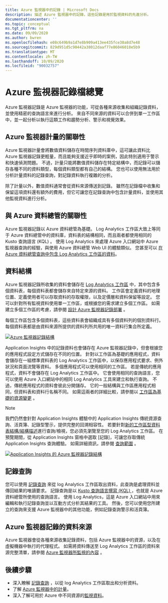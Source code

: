 ```yaml
---
title: Azure 監視器中的記錄 | Microsoft Docs
description: 描述 Azure 監視器中的記錄，這些記錄是用於監視資料的先進分析。
documentationcenter: ''
ms.topic: conceptual
ms.tgt_pltfrm: na
ms.date: 09/09/2020
ms.author: bwren
ms.openlocfilehash: e08c649b9a1d7e8b909a413ee435fce30a8d7e48
ms.sourcegitcommit: 829d951d5c90442a38012daaf77e86046018e5b9
ms.translationtype: MT
ms.contentlocale: zh-TW
ms.lasthandoff: 10/09/2020
ms.locfileid: "90032757"
---
```

# <a name="azure-monitor-logs-overview"></a>Azure 監視器記錄檔總覽
Azure 監視器記錄是 Azure 監視器的功能，可從各種來源收集和組織記錄資料，並使用精密的查詢語言來進行分析。 來自不同來源的資料可以合併到單一工作區中，並一起分析以執行這類工作和趨勢分析、警示和視覺效果。

## <a name="relationship-to-azure-monitor-metrics"></a>Azure 監視器計量的關聯性
Azure 監視器計量會將數值資料儲存在時間序列資料庫中，這可讓此資料比 Azure 監視器記錄更輕量，而且能夠支援近乎即時的案例，因此特別適用于警示和快速偵測問題。 不過，計量只能將數值資料儲存在特定結構中，而記錄可以儲存各種不同的資料類型，每個資料類型都有自己的結構。 您也可以使用無法用於分析計量資料的記錄查詢，對記錄資料執行複雜的分析。

除了計量以外，數值資料通常會從資料來源傳送到記錄。 雖然在記錄檔中收集和保留這項資料還有額外的費用，但它可讓您在記錄查詢中包含計量資料，並使用其他監視資料進行分析。

## <a name="relationship-to-azure-data-explorer"></a>與 Azure 資料總管的關聯性
Azure 監視器記錄以 Azure 資料總管為基礎。 Log Analytics 工作區大致上等同于 Azure 資料總管中的資料庫，資料表的結構相同，而且兩者都使用相同的 Kusto 查詢語言 (KQL) 。 使用 Log Analytics 來處理 Azure 入口網站中 Azure 監視器查詢的經驗，與使用 Azure 資料總管 Web UI 的體驗類似。 您甚至可以 [在 Azure 資料總管查詢中包含 Log Analytics 工作區的資料](/azure/data-explorer/query-monitor-data)。 


## <a name="structure-of-data"></a>資料結構
Azure 監視器記錄所收集的資料會儲存在 [Log Analytics 工作區](./design-logs-deployment.md) 中，其中包含多個資料表，每個資料表都會儲存來自特定來源的資料。 工作區會定義資料的地理位置、定義使用者可以存取資料的存取權限，以及定價層和資料保留等設定。 您可以針對所有監視資料使用單一工作區，或根據您的需求建立多個工作區。 如需建立多個工作區的考慮，請參閱 [設計 Azure 監視器記錄部署](design-logs-deployment.md) 。

每個工作區包含多個資料表，這些資料表會組織成具有多個資料列的個別資料行。 每個資料表都是由資料來源所提供的資料列所共用的唯一資料行集合所定義。 

[![Azure 監視器記錄結構](media/data-platform-logs/logs-structure.png)](media/data-platform-logs/logs-structure.png#lightbox)


Application Insights 中的記錄資料也會儲存在 Azure 監視器記錄中，但會根據您的應用程式設定方式儲存在不同的位置。 針對以工作區為基礎的應用程式，資料會儲存在一組標準資料表的 Log Analytics 工作區中，以保存應用程式要求、例外狀況和頁面流覽等資料。 多個應用程式可以使用相同的工作區。 若是傳統的應用程式，資料不會儲存在 Log Analytics 工作區中。 它會使用相同的查詢語言，您可以使用 Azure 入口網站中的相同 Log Analytics 工具來建立和執行查詢。 不過，傳統應用程式的資料會彼此分開儲存。 它的一般結構與工作區應用程式相同，但資料表和資料行名稱不同。 如需這兩者的詳細比較，請參閱以 [工作區為基礎的資源變更](../app/apm-tables.md) 。


> [!NOTE]
> 我們仍然會針對 Application Insights 體驗中的 Application Insights 傳統資源查詢、活頁簿、記錄型警示，提供完整的回溯相容性。 若要針對[新的工作區型資料表結構/結構描述](../app/apm-tables.md)進行查詢/檢視，您必須先瀏覽至您的 Log Analytics 工作區。 在預覽期間，從 Application Insights 窗格中選取 [記錄]，可讓您存取傳統 Application Insights 查詢體驗。 如需詳細資訊，請參閱 [查詢範圍](../log-query/scope.md) 。


[![Application Insights 的 Azure 監視器記錄結構](media/data-platform-logs/logs-structure-ai.png)](media/data-platform-logs/logs-structure-ai.png#lightbox)

## <a name="log-queries"></a>記錄查詢
您可以使用 [記錄查詢](../log-query/log-query-overview.md) 來從 log Analytics 工作區取出資料，此查詢是處理資料並傳回結果的唯讀要求。 記錄查詢是以 [Kusto 查詢語言撰寫 (KQL) ](/azure/data-explorer/kusto/query/)，也就是 Azure 資料總管所使用的查詢語言。 使用 Log Analytics，這是 Azure 入口網站中用來編輯和執行記錄查詢並以互動方式分析其結果的工具。 然後，您可以使用您所建立的查詢來支援 Azure 監視器中的其他功能，例如記錄查詢警示和活頁簿。


## <a name="sources-of-data-for-azure-monitor-logs"></a>Azure 監視器記錄的資料來源
Azure 監視器會從各種來源收集記錄資料，包括 Azure 監視器中的資源，以及在虛擬機器中執行的代理程式。 如需將資料傳送至 Log Analytics 工作區的資料來源完整清單，請參閱 [Azure 監視器所監視的內容](../monitor-reference.md) 。



## <a name="next-steps"></a>後續步驟

- 深入瞭解 [記錄查詢](../log-query/log-query-overview.md) ，以從 log Analytics 工作區取出和分析資料。
- 了解 [Azure 監視器中的計量](data-platform-metrics.md)。
- 深入了解可用於 Azure 中不同資源的[監視資料](data-sources.md)。

